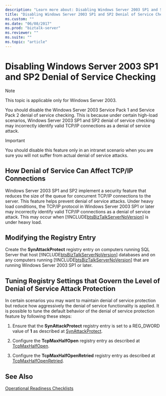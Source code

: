 ```yaml
---
description: "Learn more about: Disabling Windows Server 2003 SP1 and SP2 Denial of Service Checking"
title: "Disabling Windows Server 2003 SP1 and SP2 Denial of Service Checking"
ms.custom: ""
ms.date: "06/08/2017"
ms.prod: "biztalk-server"
ms.reviewer: ""
ms.suite: ""
ms.topic: "article"
---
```

# Disabling Windows Server 2003 SP1 and SP2 Denial of Service Checking
> [!NOTE]
>  This topic is applicable only for Windows Server 2003.

 You should disable the Windows Server 2003 Service Pack 1 and Service Pack 2 denial of service checking. This is because under certain high-load scenarios, Windows Server 2003 SP1 and SP2 denial of service checking may incorrectly identify valid TCP/IP connections as a denial of service attack.

> [!IMPORTANT]
>  You should disable this feature only in an intranet scenario when you are sure you will not suffer from actual denial of service attacks.

## How Denial of Service Can Affect TCP/IP Connections
 Windows Server 2003 SP1 and SP2 implement a security feature that reduces the size of the queue for concurrent TCP/IP connections to the server. This feature helps prevent denial of service attacks. Under heavy load conditions, the TCP/IP protocol in Windows Server 2003 SP1 or later may incorrectly identify valid TCP/IP connections as a denial of service attack. This may occur when [!INCLUDE[btsBizTalkServerNoVersion](../includes/btsbiztalkservernoversion-md.md)] is under heavy load.

## Modifying the Registry Entry

Create the **SynAttackProtect** registry entry on computers running SQL Server that host [!INCLUDE[btsBizTalkServerNoVersion](../includes/btsbiztalkservernoversion-md.md)] databases and on any computers running [!INCLUDE[btsBizTalkServerNoVersion](../includes/btsbiztalkservernoversion-md.md)] that are running Windows Server 2003 SP1 or later.

## Tuning Registry Settings that Govern the Level of Denial of Service Attack Protection

In certain scenarios you may want to maintain denial of service protection but reduce how aggressively the denial of service functionality is applied. It is possible to tune the default behavior of the denial of service protection feature by following these steps:

1. Ensure that the **SynAttackProtect** registry entry is set to a REG_DWORD value of **1** as described at [SynAttackProtect](/previous-versions/windows/it-pro/windows-server-2003/cc781167(v=ws.10)).

2. Configure the **TcpMaxHalfOpen** registry entry as described at [TcpMaxHalfOpen](/previous-versions/windows/it-pro/windows-server-2003/cc779982(v=ws.10)).

3. Configure the **TcpMaxHalfOpenRetried** registry entry as described at [TcpMaxHalfOpenRetried](/previous-versions/windows/it-pro/windows-server-2003/cc779086(v=ws.10)).

## See Also
 [Operational Readiness Checklists](../technical-guides/operational-readiness-checklists.md)
